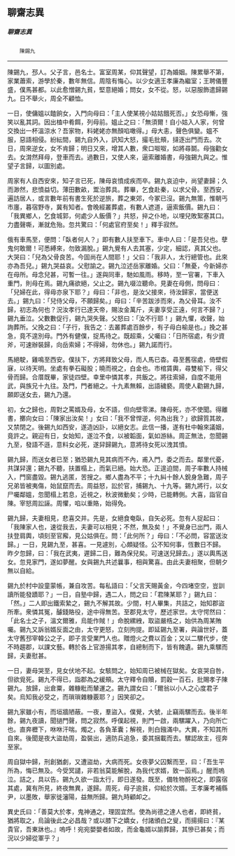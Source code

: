

## 聊齋志異

##### 聊齋志異
　　`陳錫九`

* * *

陳錫九，邳人。父子言，邑名士。富室周某，仰其聲望，訂為婚姻。陳累舉不第，家業蕭索，游學於秦，數年無信。周陰有悔心。以少女適王孝廉為繼室；王聘儀豐盛，僕馬甚都。以此愈憎錫九貧，堅意絕婚；問女，女不從。怒，以惡服飾遣歸錫九。日不舉火，周全不顧恤。

一日，使傭媼以饁餉女，入門向母曰：「主人使某視小姑姑餓死否。」女恐母慚，強笑以亂其詞。因出榼中肴餌，列母前。媼止之曰：「無須爾！自小姑入人家，何曾交換出一杯溫涼水？吾家物，料姥姥亦無顏啗噉得。」母大恚，聲色俱變。媼不服，惡語相侵。紛紜間，錫九自外入，訊知大怒，撮毛批頰，撻逐出門而去。次日，周來逆女，女不肯歸；明日又來，增其人數，衆口呶呶，如將尋鬬。母強勸女去。女潸然拜母，登車而去。過數日，又使人來，逼索離婚書，母強錫九與之。惟望子言歸，以圖別處。

周家有人自西安來，知子言已死，陳母哀憤成疾而卒。錫九哀迫中，尚望妻歸；久而渺然，悲憤益切。薄田數畝，鬻治葬具。葬畢，乞食赴秦，以求父骨。至西安，遍訪居人，或言數年前有書生死於逆旅，葬之東郊，今冢已沒。錫九無策，惟朝丐市廛，暮宿野寺，冀有知者。會晚經叢葬處，有數人遮道，逼索飯價。錫九曰：「我異鄉人，乞食城郭，何處少人飯價？」共怒，捽之仆地，以埋兒敗絮塞其口。力盡聲嘶，漸就危殆。忽共驚曰：「何處官府至矣！」釋手寂然。

俄有車馬至，便問：「臥者何人？」即有數人扶至車下。車中人曰：「是吾兒也。孽鬼何敢爾！可悉縛來，勿致漏脫。」錫九覺有人去其塞，少定，細認，真其父也。大哭曰：「兒為父骨良苦。今固尚在人間耶！」父曰：「我非人，太行總管也。此來亦為吾兒。」錫九哭益哀。父慰諭之。錫九泣述岳家離婚。父曰：「無憂，今新婦亦在母所。母念兒甚，可暫一往。」遂與同車，馳如風雨。移時，至一官署，下車入重門，則母在焉。錫九痛欲絕，父止之。錫九啜泣聽命。見妻在母側，問母曰：「兒婦在此，得毋亦泉下耶？」母曰：「非也，是汝父接來，待汝歸家，當便送去。」錫九曰：「兒侍父母，不願歸矣。」母曰：「辛苦跋涉而來，為父骨耳。汝不歸，初志為何也？況汝孝行已達天帝，賜汝金萬斤，夫妻享受正遠，何言不歸？」錫九垂泣。父數數促行，錫九哭失聲。父怒曰：「汝不行耶！」錫九懼，收聲，始詢葬所。父挽之曰：「子行，我告之：去叢葬處百餘步，有子母白榆是也。」挽之甚急，竟不遑別母。門外有健僕，捉馬待之。既超乘，父囑曰：「日所宿處，有少資斧，可速辦裝歸，向岳索婦；不得婦，勿休也。」錫九諾而行。

馬絕駛，雞鳴至西安。僕扶下，方將拜致父母，而人馬已杳。尋至舊宿處，倚壁假寐，以待天明。坐處有拳石礙股；曉而視之，白金也。市棺賃輿，尋雙榆下，得父骨而歸。合厝既畢，家徒四壁。幸里中憐其孝，共飯之。將往索婦，自度不能用武，與族兄十九往。及門，門者絕之。十九素無賴，出語穢褻。周使人勸錫九歸，願即送女去，錫九乃還。

初，女之歸也，周對之罵婿及母，女不語，但向壁零涕。陳母死，亦不使聞。得離書，擲向女曰：「陳家出汝矣！」女曰：「我不曾悍逆，何為出我？」欲歸質其故，又禁閉之。後錫九如西安，遂造凶訃，以絕女志。此信一播，遂有杜中翰來議姻，竟許之。親迎有日，女始知，遂泣不食，以被韜面，氣如游絲。周正無法，忽聞錫九至，發語不遜，意料女必死，遂舁歸錫九，意將待女死以洩其憤。

錫九歸，而送女者已至；猶恐錫九見其病而不內，甫入門，委之而去。鄰里代憂，共謀舁還；錫九不聽，扶置榻上，而氣已絕。始大恐。正遑迫間，周子率數人持械入，門窗盡毀。錫九逃匿，苦搜之。鄉人盡為不平；十九糾十餘人銳身急難，周子兄弟皆被夷傷，始鼠竄而去。周益怒，訟於官，捕錫九、十九等。錫九將行，以女尸囑鄰媼，忽聞榻上若息，近視之，秋波微動矣；少時，已能轉側。大喜，詣官自陳。宰怒周訟誣。周懼，啗以重賂，始得免。

錫九歸，夫妻相見，悲喜交并。先是，女絕食奄臥，自矢必死。忽有人捉起曰：「我陳家人也，速從我去，夫妻可以相見；不然，無及矣！」不覺身已出門，兩人扶登肩輿，頃刻至官廨，見公姑俱在。問：「此何所？」母曰：「不必問，容當送汝歸。」一日，見錫九至，甚喜。一見遽別，心頗疑怪。公不知何事，恆數日不歸。昨夕忽歸，曰：「我在武夷，遲歸二日，難為保兒矣。可速送兒歸去。」遂以輿馬送女。忽見家門，遂如夢醒。女與錫九共述曩事，相與驚喜。由此夫妻相聚，但朝夕無以自給。

錫九於村中設童蒙帳，兼自攻苦。每私語曰：「父言天賜黃金，今四堵空空，豈訓讀所能發蹟耶？」一日，自塾中歸，遇二人，問之曰：「君陳某耶？」錫九曰：「然。」二人即出鐵索縶之，錫九不解其故。少間，村人畢集，共詰之，始知郡盜所牽。衆憐其冤，醵錢賂役，途中得無苦。至郡見太守，歷述家世。太守愕然曰：「此名士之子，溫文爾雅，烏能作賊！」命脫縲絏，取盜嚴梏之，始供為周某賄囑。錫九又訴翁婿反面之由，太守更怒，立刻拘提。即延錫九至署，與論世好，蓋太守舊邳宰韓公之子，即子言受業門人也。贈燈火之費以百金；又以二騾代步，使不時趨郡，以課文藝。轉於各上官游揚其孝，自總制而下，皆有餽遺。錫九乘騾而歸，夫妻慰甚。

一日，妻母哭至，見女伏地不起。女駭問之，始知周已被械在獄矣。女哀哭自咎，但欲覓死。錫九不得已，詣郡為之緩頰。太守釋令自贖，罰穀一百石，批賜孝子陳錫九。放歸，出倉粟，雜糠粃而輦運之。錫九謂女曰：「爾翁以小人之心度君子矣。烏知我必受之，而瑣瑣雜糠覈耶？」因笑卻之。

錫九家雖小有，而垣牆陋蔽。一夜，羣盜入。僕覺，大號，止竊兩騾而去。後半年餘，錫九夜讀，聞撾門聲，問之寂然。呼僕起視，則門一啟，兩騾躍入，乃向所亡也。直奔櫪下，咻咻汗喘。燭之，各負革囊；解視，則白鏹滿中。大異，不知其所自來。後聞是夜大盜劫周，盈裝出，適防兵追急，委其捆載而去。騾認故主，徑奔至家。

周自獄中歸，刑創猶劇，又遭盜劫，大病而死。女夜夢父囚繫而至，曰：「吾生平所為，悔已無及。今受冥譴，非若翁莫能解脫，為我代求婿，致一函焉。」醒而嗚泣。詰之，具以告。錫九久欲一詣太行，即日遂發。既至，備牲物酹祝之，即露宿其處，冀有所見，終夜無異，遂歸。周死，母子逾貧，仰給於次婿。王孝廉考補縣尹，以墨敗，舉家徙瀋陽，益無所歸。錫九時顧卹之。

異史氏曰：「善莫大於孝，鬼神通之，理固宜然。使為尚德之達人也者，即終貧，猶將取之，烏論後此之必昌哉？或以膝下之嬌女，付諸頒白之叟，而揚揚曰：『某貴官，吾東牀也。』嗚呼！宛宛嬰嬰者如故，而金龜婿以諭葬歸，其慘已甚矣；而況以少婦從軍乎？」

* * *

